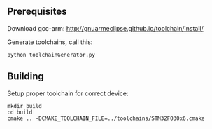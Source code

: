 ## Prerequisites
Download gcc-arm: http://gnuarmeclipse.github.io/toolchain/install/

Generate toolchains, call this:
```commandline
python toolchainGenerator.py
```

## Building
Setup proper toolchain for correct device:
```commandline
mkdir build 
cd build 
cmake .. -DCMAKE_TOOLCHAIN_FILE=../toolchains/STM32F030x6.cmake
```